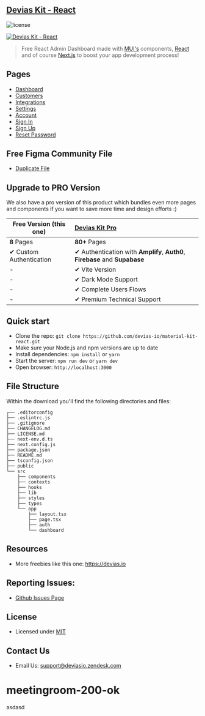 ## [Devias Kit - React](https://material-kit-react.devias.io/)

![license](https://img.shields.io/badge/license-MIT-blue.svg)

[![Devias Kit - React](https://github.com/devias-io/material-kit-react/blob/main/public/assets/thumbnail.png)](https://material-kit-react.devias.io/)

> Free React Admin Dashboard made with [MUI's](https://mui.com) components, [React](https://reactjs.org) and of course [Next.js](https://github.com/vercel/next.js) to boost your app development process!

## Pages 

- [Dashboard](https://material-kit-react.devias.io)
- [Customers](https://material-kit-react.devias.io/dashboard/customers)
- [Integrations](https://material-kit-react.devias.io/dashboard/integrations)
- [Settings](https://material-kit-react.devias.io/dashboard/settings)
- [Account](https://material-kit-react.devias.io/dashboard/account)
- [Sign In](https://material-kit-react.devias.io/auth/sign-in)
- [Sign Up](https://material-kit-react.devias.io/auth/sign-up)
- [Reset Password](https://material-kit-react.devias.io/auth/reset-password)

## Free Figma Community File

- [Duplicate File](https://www.figma.com/file/b3L1Np4RYiicZAOMopHNkm/Devias-Dashboard-Design-Library-Kit)

## Upgrade to PRO Version

We also have a pro version of this product which bundles even more pages and components if you want
to save more time and design efforts :)

| Free Version (this one)  | [Devias Kit Pro](https://mui.com/store/items/devias-kit-pro/)                |
| ------------------------ | :--------------------------------------------------------------------------- |
| **8** Pages              | **80+** Pages                                                                |
| ✔ Custom Authentication  | ✔ Authentication with **Amplify**, **Auth0**, **Firebase** and **Supabase**  |
| -                        | ✔ Vite Version                                                               |
| -                        | ✔ Dark Mode Support                                                          |
| -                        | ✔ Complete Users Flows                                                       |
| -                        | ✔ Premium Technical Support                                                  |

## Quick start

- Clone the repo: `git clone https://github.com/devias-io/material-kit-react.git`
- Make sure your Node.js and npm versions are up to date
- Install dependencies: `npm install` or `yarn`
- Start the server: `npm run dev` or `yarn dev`
- Open browser: `http://localhost:3000`

## File Structure

Within the download you'll find the following directories and files:

```
┌── .editorconfig
├── .eslintrc.js
├── .gitignore
├── CHANGELOG.md
├── LICENSE.md
├── next-env.d.ts
├── next.config.js
├── package.json
├── README.md
├── tsconfig.json
├── public
└── src
	├── components
	├── contexts
	├── hooks
	├── lib
	├── styles
	├── types
	└── app
		├── layout.tsx
		├── page.tsx
		├── auth
		└── dashboard
```

## Resources

- More freebies like this one: https://devias.io

## Reporting Issues:

- [Github Issues Page](https://github.com/devias-io/material-kit-react/issues)

## License

- Licensed under [MIT](https://github.com/devias-io/material-kit-react/blob/main/LICENSE.md)

## Contact Us

- Email Us: support@deviasio.zendesk.com
# meetingroom-200-ok

asdasd